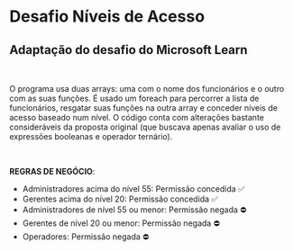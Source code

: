 # Desafio Níveis de Acesso
## Adaptação do desafio do Microsoft Learn
&nbsp;

O programa usa duas arrays: uma com o nome dos funcionários e o outro com as suas funções. É usado um foreach para percorrer a lista de funcionários, resgatar suas funções na outra array e conceder níveis de acesso baseado num nível. O código conta com alterações bastante consideráveis da proposta original (que buscava apenas avaliar o uso de expressões booleanas e operador ternário).
&nbsp;

&nbsp;

**REGRAS DE NEGÓCIO**:
- Administradores acima do nível 55: Permissão concedida ✅
- Gerentes acima do nível 20: Permissão concedida ✅
- Administradores de nível 55 ou menor: Permissão negada ⛔
- Gerentes de nível 20 ou menor: Permissão negada ⛔
- Operadores: Permissão negada ⛔